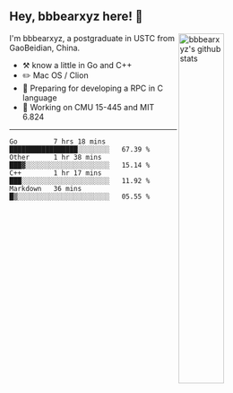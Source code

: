 ## Hey, bbbearxyz here! :wave:

<img align="right" alt="bbbearxyz's github stats" width="40%" src="https://github-readme-stats.vercel.app/api?username=bbbearxyz&show_icons=true">

I'm bbbearxyz, a postgraduate in USTC from GaoBeidian, China.

-   :hammer_and_pick:    know a little in Go and C++
-   :pencil2: Mac OS / Clion
-   :seedling: Preparing for developing a RPC in C language 
-   :thinking: Working on CMU 15-445 and MIT 6.824
---
<!--START_SECTION:waka-->
```text
Go         7 hrs 18 mins   █████████████████░░░░░░░░   67.39 % 
Other      1 hr 38 mins    ███▓░░░░░░░░░░░░░░░░░░░░░   15.14 % 
C++        1 hr 17 mins    ███░░░░░░░░░░░░░░░░░░░░░░   11.92 % 
Markdown   36 mins         █▒░░░░░░░░░░░░░░░░░░░░░░░   05.55 % 
```
<!--END_SECTION:waka-->
